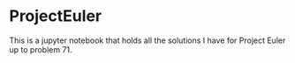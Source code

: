 # ProjectEuler
This is a jupyter notebook that holds all the solutions I have for Project Euler up to problem 71.
